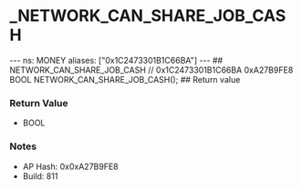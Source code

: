 # _NETWORK_CAN_SHARE_JOB_CASH

--- ns: MONEY aliases: ["0x1C2473301B1C66BA"] --- ## NETWORK_CAN_SHARE_JOB_CASH  // 0x1C2473301B1C66BA 0xA27B9FE8 BOOL NETWORK_CAN_SHARE_JOB_CASH();  ## Return value

### Return Value
* BOOL

### Notes
* AP Hash: 0x0xA27B9FE8
* Build: 811

